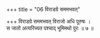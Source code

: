 +++
title = "06 विराडग्रे सममभवत्"

+++
विराडग्रे सममभवत् विराजो अधि पूरुषः ।  
स जातो अत्यरिच्यत पश्चाद् भूमिमथो पुरः ॥ ७ ॥